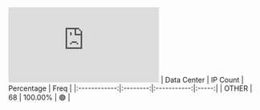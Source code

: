 ![Diagramm](https://github.com/obajay/StateSync-snapshots/blob/main/Projects/Source/1/README.md)
| Data Center | IP Count | Percentage | Freq |
|:------------:|:--------:|:-----------:|:-----:|
| OTHER | 68 | 100.00% | 🟢 |